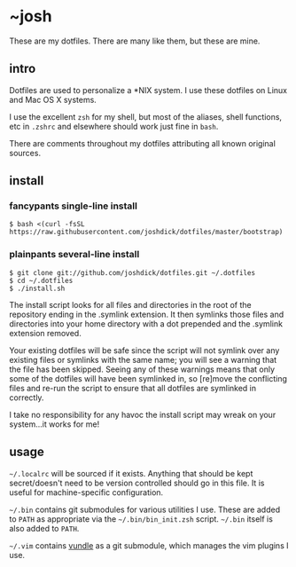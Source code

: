 # ~josh

These are my dotfiles. There are many like them, but these are mine.

## intro

Dotfiles are used to personalize a *NIX system. I use these dotfiles on Linux and Mac OS X systems.

I use the excellent `zsh` for my shell, but most of the aliases, shell functions, etc in `.zshrc` and elsewhere should work just fine in `bash`.

There are comments throughout my dotfiles attributing all known original sources.

## install

### fancypants single-line install

`$ bash <(curl -fsSL https://raw.githubusercontent.com/joshdick/dotfiles/master/bootstrap)`

### plainpants several-line install

```
$ git clone git://github.com/joshdick/dotfiles.git ~/.dotfiles
$ cd ~/.dotfiles
$ ./install.sh
```

The install script looks for all files and directories in the root of the repository ending in the .symlink extension. It then symlinks those files and directories into your home directory with a dot prepended and the .symlink extension removed.

Your existing dotfiles will be safe since the script will not symlink over any existing files or symlinks with the same name; you will see a warning that the file has been skipped. Seeing any of these warnings means that only some of the dotfiles will have been symlinked in, so [re]move the conflicting files and re-run the script to ensure that all dotfiles are symlinked in correctly.

I take no responsibility for any havoc the install script may wreak on your system...it works for me!

## usage

`~/.localrc` will be sourced if it exists. Anything that should be kept secret/doesn't need to be version controlled should go in this file. It is useful for machine-specific configuration.

`~/.bin` contains git submodules for various utilities I use. These are added to `PATH` as appropriate via the `~/.bin/bin_init.zsh` script. `~/.bin` itself is also added to `PATH`.

`~/.vim` contains [vundle][1] as a git submodule, which manages the vim plugins I use.

  [1]: https://github.com/gmarik/vundle
